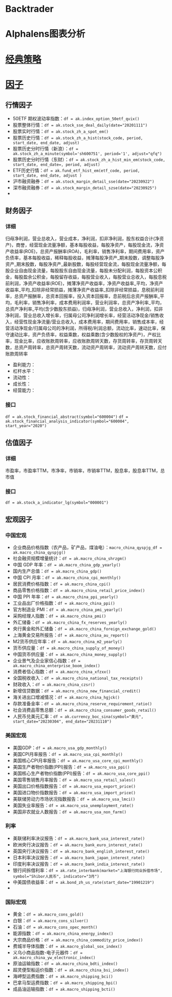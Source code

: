 # Backtrader
# Alphalens图表分析


# [经典策略](https://www.myquant.cn/docs/python_strategyies/103)
# [因子](https://blog.csdn.net/m0_67510277/article/details/137567493)

## 行情因子
- 50ETF 期权波动率指数：```df = ak.index_option_50etf_qvix()```
- 股票整体行情：```df = ak.stock_sse_deal_daily(date="20201111")```
- 股票实时行情：```df = ak.stock_zh_a_spot_em()```
- 股票历史行情：```df = ak.stock_zh_a_hist(stock_code, period, start_date, end_date, adjust)```
- 股票历史分时行情（新浪）：```df = ak.stock_zh_a_minute(symbol='sh600751', period='1', adjust="qfq")```
- 股票历史分时行情（东财）：```df = ak.stock_zh_a_hist_min_em(stock_code, start_date, end_date=, period, adjust)```
- ETF历史行情：```df = ak.fund_etf_hist_em(etf_code, period, start_date, end_date, adjust )```
- 沪市融资融券：```df = ak.stock_margin_detail_sse(date="20230922")```
- 深市融资融券：```df = ak.stock_margin_detail_szse(date="20230925")```
- 
## 财务因子
### 详细
归母净利润，营业总收入，营业成本，净利润，扣非净利润，股东权益合计(净资产)，商誉，经营现金流量净额，基本每股收益，每股净资产，每股现金流，净资产收益率(ROE)，总资产报酬率(ROA)，毛利率，销售净利率，期间费用率，资产负债率，基本每股收益，稀释每股收益，摊薄每股净资产_期末股数，调整每股净资产_期末股数，每股净资产_最新股数，每股经营现金流，每股现金流量净额，每股企业自由现金流量，每股股东自由现金流量，每股未分配利润，每股资本公积金，每股盈余公积金，每股留存收益，每股营业收入，每股营业总收入，每股息税前利润，净资产收益率(ROE)，摊薄净资产收益率，净资产收益率_平均，净资产收益率_平均_扣除非经常损益，摊薄净资产收益率_扣除非经常损益，息税前利润率，总资产报酬率，总资本回报率，投入资本回报率，息前税后总资产报酬率_平均，毛利率，销售净利率，成本费用利润率，营业利润率，总资产净利率_平均，总资产净利率_平均(含少数股东损益)，归母净利润，营业总收入，净利润，扣非净利润，营业总收入增长率，归属母公司净利润增长率，经营活动净现金/销售收入，经营性现金净流量/营业总收入，成本费用率，期间费用率，销售成本率，经营活动净现金/归属母公司的净利润，所得税/利润总额，流动比率，速动比率，保守速动比率，资产负债率，权益乘数，权益乘数(含少数股权的净资产)，产权比率，现金比率，应收账款周转率，应收账款周转天数，存货周转率，存货周转天数，总资产周转率，总资产周转天数，流动资产周转率，流动资产周转天数，应付账款周转率
- 盈利能力：
- 杠杆水平：
- 流动性：
- 成长性：
- 经营能力：
### 接口
```df = ak.stock_financial_abstract(symbol="600004")```
```df = ak.stock_financial_analysis_indicator(symbol="600004", start_year="2020")```

## 估值因子
### 详细
市盈率，市盈率TTM，市净率，市销率，市销率TTM，股息率，股息率TTM，总市值
### 接口
```df = ak.stock_a_indicator_lg(symbol="000001")```

## 宏观因子
### 中国宏观
- 企业商品价格指数（农产品，矿产品，煤油电）：```macro_china_qyspjg_df = ak.macro_china_qyspjg()```
- 社会融资规模增量统计：```df = ak.macro_china_shrzgm()```
- 中国 GDP 年率：```df = ak.macro_china_gdp_yearly()```
- 国内生产总值：```df = ak.macro_china_gdp()```
- 中国 CPI 月率：```df = ak.macro_china_cpi_monthly()```
- 居民消费价格指数：```df = ak.macro_china_cpi()```
- 商品零售价格指数：```df = ak.macro_china_retail_price_index()```
- 中国 PPI 年率：```df = ak.macro_china_ppi_yearly()```
- 工业品出厂价格指数：```df = ak.macro_china_ppi()```
- 官方制造业 PMI：```df = ak.macro_china_pmi_yearly()```
- 采购经理人指数：```df = ak.macro_china_pmi()```
- 外汇储备：```df = ak.macro_china_fx_reserves_yearly()```
- 央行黄金和外汇储备：```df = ak.macro_china_foreign_exchange_gold()```
- 上海黄金交易所报告：```df = ak.macro_china_au_report()```
- M2货币供应年率：```df = ak.macro_china_m2_yearly()```
- 货币供应量：```df = ak.macro_china_supply_of_money()```
- 中国货币供应量：```df = ak.macro_china_money_supply()```
- 企业景气及企业家信心指数：```df = ak.macro_china_enterprise_boom_index()```
- 消费者信心指数：```df = ak.macro_china_xfzxx()```
- 全国税收收入：```df = ak.macro_china_national_tax_receipts()```
- 财政收入：```df = ak.macro_china_czsr()```
- 新增信贷数据：```df = ak.macro_china_new_financial_credit()```
- 海关进出口增减情况：```df = ak.macro_china_hgjck()```
- 存款准备金率：```df = ak.macro_china_reserve_requirement_ratio()```
- 社会消费品零售总额：```df = ak.macro_china_consumer_goods_retail()```
- 人民币兑美元汇率：```df = ak.currency_boc_sina(symbol="美元", start_date="20230304", end_date="20231110")```


### 美国宏观
- 美国GDP：```df = ak.macro_usa_gdp_monthly()```
- 美国CPI月率报告：```df = ak.macro_usa_cpi_monthly()```
- 美国核心CPI月率报告：```df = ak.macro_usa_core_cpi_monthly()```
- 美国生产者物价指数(PPI)报告：```df = ak.macro_usa_ppi()```
- 美国核心生产者物价指数(PPI)报告：```df = ak.macro_usa_core_ppi()```
- 美国零售销售月率报告：```df = ak.macro_usa_retail_sales()```
- 美国出口价格指数报告：```df = ak.macro_usa_export_price()```
- 美国进口物价指数报告：```df = ak.macro_usa_import_price()```
- 美联储劳动力市场状况指数报告：```df = ak.macro_usa_lmci()```
- 美国失业率报告：```df = ak.macro_usa_unemployment_rate()```
- 美国非农就业人数报告：```df = ak.macro_usa_non_farm()```

### 利率
- 美联储利率决议报告：```df = ak.macro_bank_usa_interest_rate()```
- 欧洲央行决议报告：```df = ak.macro_bank_euro_interest_rate()```
- 英国央行决议报告：```df = ak.macro_bank_english_interest_rate()```
- 日本利率决议报告：```df = ak.macro_bank_japan_interest_rate()```
- 印度利率决议报告：```df = ak.macro_bank_india_interest_rate()```
- 银行间拆借利率：```df = ak.rate_interbank(market="上海银行同业拆借市场", symbol="Shibor人民币", indicator="3月")```
- 中美国债收益率：```df = ak.bond_zh_us_rate(start_date="19901219")```
- 
### 国际宏观
- 黄金：```df = ak.macro_cons_gold()```
- 白银：```df = ak.macro_cons_silver()```
- 石油：```df = ak.macro_cons_opec_month()```
- 能源指数：```df = ak.macro_china_energy_index()```
- 大宗商品价格：```df = ak.macro_china_commodity_price_index()```
- 费城半导体指数：```df = ak.macro_global_sox_index()```
- 义乌小商品指数-电子元器件：```df = ak.macro_china_yw_electronic_index()```
- 原油运输指数：```df = ak.macro_china_bdti_index()```
- 超灵便型船运价指数：```df = ak.macro_china_bsi_index()```
- 海岬型运费指数：```df = ak.macro_shipping_bci()```
- 巴拿马型运费指数：```df = ak.macro_shipping_bpi()```
- 成品油运输指数：```df = ak.macro_shipping_bcti()```
